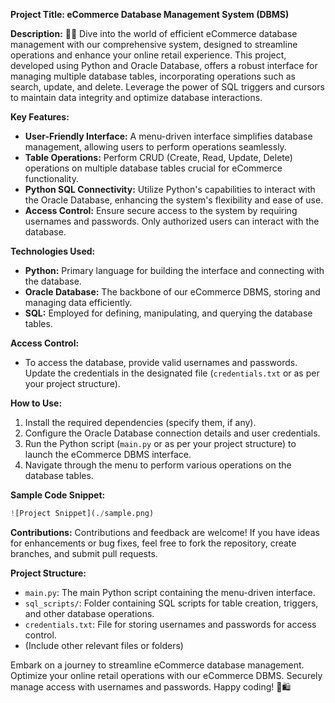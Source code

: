 **Project Title: eCommerce Database Management System (DBMS)**

**Description:**
🛒✨ Dive into the world of efficient eCommerce database management with our comprehensive system, designed to streamline operations and enhance your online retail experience. This project, developed using Python and Oracle Database, offers a robust interface for managing multiple database tables, incorporating operations such as search, update, and delete. Leverage the power of SQL triggers and cursors to maintain data integrity and optimize database interactions.

**Key Features:**
- **User-Friendly Interface:** A menu-driven interface simplifies database management, allowing users to perform operations seamlessly.
- **Table Operations:** Perform CRUD (Create, Read, Update, Delete) operations on multiple database tables crucial for eCommerce functionality.
- **Python SQL Connectivity:** Utilize Python's capabilities to interact with the Oracle Database, enhancing the system's flexibility and ease of use.
- **Access Control:** Ensure secure access to the system by requiring usernames and passwords. Only authorized users can interact with the database.

**Technologies Used:**
- **Python:** Primary language for building the interface and connecting with the database.
- **Oracle Database:** The backbone of our eCommerce DBMS, storing and managing data efficiently.
- **SQL:** Employed for defining, manipulating, and querying the database tables.
  
**Access Control:**
- To access the database, provide valid usernames and passwords. Update the credentials in the designated file (`credentials.txt` or as per your project structure).

**How to Use:**
1. Install the required dependencies (specify them, if any).
2. Configure the Oracle Database connection details and user credentials.
3. Run the Python script (`main.py` or as per your project structure) to launch the eCommerce DBMS interface.
4. Navigate through the menu to perform various operations on the database tables.

**Sample Code Snippet:**
```python
![Project Snippet](./sample.png)
```

**Contributions:**
Contributions and feedback are welcome! If you have ideas for enhancements or bug fixes, feel free to fork the repository, create branches, and submit pull requests.

**Project Structure:**
- `main.py`: The main Python script containing the menu-driven interface.
- `sql_scripts/`: Folder containing SQL scripts for table creation, triggers, and other database operations.
- `credentials.txt`: File for storing usernames and passwords for access control.
- (Include other relevant files or folders)

Embark on a journey to streamline eCommerce database management. Optimize your online retail operations with our eCommerce DBMS. Securely manage access with usernames and passwords. Happy coding! 🚀🛍️
